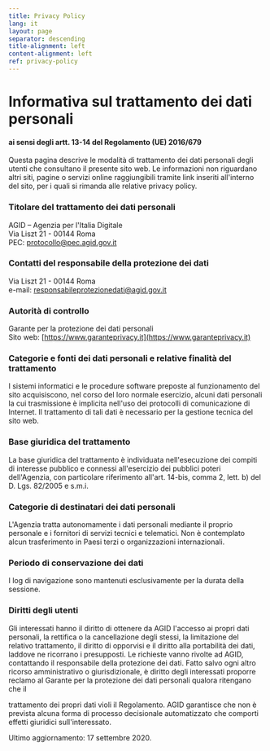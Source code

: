 ```yaml
---
title: Privacy Policy
lang: it
layout: page
separator: descending
title-alignment: left
content-alignment: left
ref: privacy-policy
---
```

# Informativa sul trattamento dei dati personali
#### ai sensi degli artt. 13-14 del Regolamento (UE) 2016/679

Questa pagina descrive le modalità di trattamento dei dati personali degli
utenti che consultano il presente sito web. Le informazioni non riguardano altri
siti, pagine o servizi online raggiungibili tramite link inseriti all'interno
del sito, per i quali si rimanda alle relative privacy policy.

### Titolare del trattamento dei dati personali

AGID – Agenzia per l'Italia Digitale<br/>
Via Liszt 21 - 00144 Roma<br/>
PEC: protocollo@pec.agid.gov.it 

### Contatti del responsabile della protezione dei dati

Via Liszt 21 - 00144 Roma<br/>
e-mail: responsabileprotezionedati@agid.gov.it

### Autorità di controllo

Garante per la protezione dei dati personali<br/>
Sito web: [https://www.garanteprivacy.it](https://www.garanteprivacy.it)

### Categorie e fonti dei dati personali e relative finalità del trattamento

I sistemi informatici e le procedure software preposte al funzionamento del sito
acquisiscono, nel corso del loro normale esercizio, alcuni dati personali la cui
trasmissione è implicita nell'uso dei protocolli di comunicazione di Internet.
Il trattamento di tali dati è necessario per la gestione tecnica del sito web.

### Base giuridica del trattamento

La base giuridica del trattamento è individuata nell'esecuzione dei compiti di
interesse pubblico e connessi all'esercizio dei pubblici poteri dell'Agenzia,
con particolare riferimento all'art. 14-bis, comma 2, lett. b) del D. Lgs.
82/2005 e s.m.i.

### Categorie di destinatari dei dati personali

L'Agenzia tratta autonomamente i dati personali mediante il proprio personale e
i fornitori di servizi tecnici e telematici. Non è contemplato alcun
trasferimento in Paesi terzi o organizzazioni internazionali.

### Periodo di conservazione dei dati

I log di navigazione sono mantenuti esclusivamente per la durata della sessione.

### Diritti degli utenti

Gli interessati hanno il diritto di ottenere da AGID l'accesso ai propri dati
personali, la rettifica o la cancellazione degli stessi, la limitazione del
relativo trattamento, il diritto di opporvisi e il diritto alla portabilità dei
dati, laddove ne ricorrano i presupposti. Le richieste vanno rivolte ad AGID,
contattando il responsabile della protezione dei dati. Fatto salvo ogni altro
ricorso amministrativo o giurisdizionale, è diritto degli interessati proporre
reclamo al Garante per la protezione dei dati personali qualora ritengano che il

trattamento dei propri dati violi il Regolamento. AGID garantisce che non è
prevista alcuna forma di processo decisionale automatizzato che comporti effetti
giuridici sull'interessato.

Ultimo aggiornamento: 17 settembre 2020.
